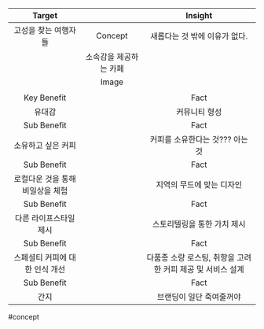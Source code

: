 
|       Target       |              |              Insight               |
| :----------------: | :----------: | :--------------------------------: |
|    고성을 찾는 여행자들     |   Concept    |         새롭다는 것 밖에 이유가 없다.          |
|                    | 소속감을 제공하는 카페 |                                    |
|                    |    Image     |                                    |
|                    |              |                                    |
|    Key Benefit     |              |                Fact                |
|        유대감         |              |              커뮤니티 형성               |
|    Sub Benefit     |              |                Fact                |
|     소유하고 싶은 커피     |              |        커피를 소유한다는 것??? 아는 것         |
|    Sub Benefit     |              |                Fact                |
| 로컬다운 것을 통해 비일상을 체험 |              |           지역의 무드에 맞는 디자인           |
|    Sub Benefit     |              |                Fact                |
|    다른 라이프스타일 제시    |              |          스토리텔링을 통한 가치 제시           |
|    Sub Benefit     |              |                Fact                |
| 스페셜티 커피에 대한 인식 개선  |              | 다품종 소량 로스팅, 취향을 고려한 커피 제공 및 서비스 설계 |
|    Sub Benefit     |              |                Fact                |
|         간지         |              |           브랜딩이 일단 죽여줄꺼야            |


#concept 